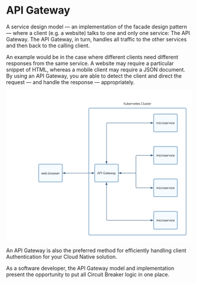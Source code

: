 # API Gateway

A service design model — an implementation of the facade design pattern — where a client (e.g. a website) talks to one and only one service: The API Gateway. The API Gateway, in turn, handles all traffic to the other services and then back to the calling client.

An example would be in the case where different clients need different responses from the same service. A website may require a particular snippet of HTML, whereas a mobile client may require a JSON document. By using an API Gateway, you are able to detect the client and direct the request — and handle the response — appropriately.

![diagram of the structure of an API gateway architecture](./images/APIGateway.png)

An API Gateway is also the preferred method for efficiently handling client Authentication for your Cloud Native solution.

As a software developer, the API Gateway model and implementation present the opportunity to put all Circuit Breaker logic in one place.